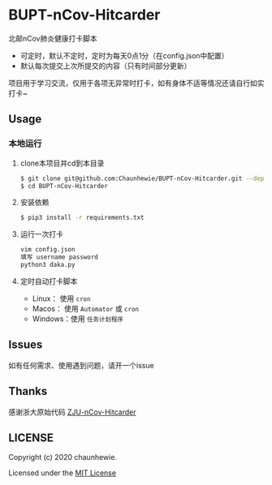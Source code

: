 # BUPT-nCov-Hitcarder

北邮nCov肺炎健康打卡脚本

 - 可定时，默认不定时，定时为每天0点1分（在config.json中配置）
 - 默认每次提交上次所提交的内容（只有时间部分更新）

 项目用于学习交流，仅用于各项无异常时打卡，如有身体不适等情况还请自行如实打卡~

## Usage

### 本地运行

1. clone本项目并cd到本目录
    ```bash
    $ git clone git@github.com:Chaunhewie/BUPT-nCov-Hitcarder.git --depth 1
    $ cd BUPT-nCov-Hitcarder
    ```
    
2. 安装依赖

    ```bash
    $ pip3 install -r requirements.txt
    ```

3. 运行一次打卡
    ```bash
    vim config.json
    填写 username password
    python3 daka.py
    ```

4. 定时自动打卡脚本
    - Linux：  使用 `cron`
    - Macos：  使用 `Automator` 或 `cron`
    - Windows：使用 `任务计划程序`


## Issues
如有任何需求、使用遇到问题，请开一个issue

## Thanks

感谢浙大原始代码 [ZJU-nCov-Hitcarder](https://github.com/Tishacy/ZJU-nCov-Hitcarder)


## LICENSE

Copyright (c) 2020 chaunhewie.

Licensed under the [MIT License](https://github.com/chaunhewie/BUPT-nCov-Hitcarder/blob/master/LICENSE)

